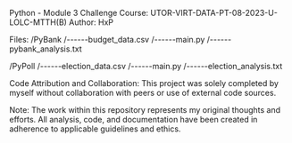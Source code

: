 Python - Module 3 Challenge
Course: UTOR-VIRT-DATA-PT-08-2023-U-LOLC-MTTH(B)
Author: HxP

Files:
/PyBank
/------budget_data.csv
/------main.py
/------pybank_analysis.txt

/PyPoll
/------election_data.csv
/------main.py
/------election_analysis.txt

Code Attribution and Collaboration:
This project was solely completed by myself without collaboration with peers or use of external code sources.

Note:
The work within this repository represents my original thoughts and efforts. All analysis, code, and documentation have been created in adherence to applicable guidelines and ethics.

